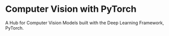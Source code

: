 # Computer Vision with PyTorch

A Hub for Computer Vision Models built with the Deep Learning Framework, PyTorch.
